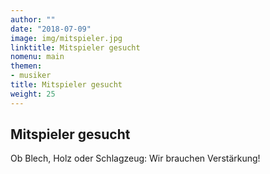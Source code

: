 ```yaml
---
author: ""
date: "2018-07-09"
image: img/mitspieler.jpg
linktitle: Mitspieler gesucht
nomenu: main
themen:
- musiker
title: Mitspieler gesucht
weight: 25
---
```



## Mitspieler gesucht

Ob Blech, Holz oder Schlagzeug: Wir brauchen Verstärkung!
